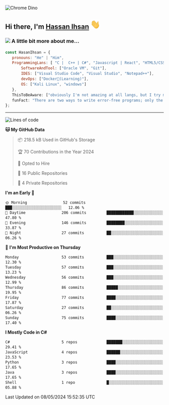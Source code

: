  <!--
**HasanIhsan/HasanIhsan** is a ✨ _special_ ✨ repository because its `README.md` (this file) appears on your GitHub profile.
-->

![Chrome Dino](https://mir-s3-cdn-cf.behance.net/project_modules/max_1200/4ff07986208593.5d9a654e92f36.gif)


<h2 align="left">Hi there, I'm <a href="https://www.linkedin.com/in/hassan-ihsan-045b11231/" target="_blank" rel="noopener noreferrer">Hassan Ihsan</a> <img src="https://raw.githubusercontent.com/ABSphreak/ABSphreak/master/gifs/Hi.gif" height="30" />
 
 
 ### <img src="https://media.giphy.com/media/VgCDAzcKvsR6OM0uWg/giphy.gif" width="50"> A little bit more about me...  
 
 ```javascript
const HasanIhsan = {
    pronouns: "He" | "Him",
    ProgrammingLans: [ "C |  C++ | C#", "Javascript | React", "HTML5/CSS", "JSON", "Java"],
        SoftwareAndTool: ["Oracle VM", "Git"],
        IDES: ["Visual Studio Code", "Visual Studio", "Notepad++"],
        devOps: ["Docker🐳(Learning)"], 
        OS: ["Kali Linux", "windows"]
    },
    ThisToBeAware: ["obviously I'm not amazing at all langs, but I try my best not to go rusty"], 
    funFact: "There are two ways to write error-free programs; only the third one works"
};
```
 
 --- 

<!--START_SECTION:waka-->
![Lines of code](https://img.shields.io/badge/From%20Hello%20World%20I%27ve%20Written-1.1%20million%20lines%20of%20code-blue)

**🐱 My GitHub Data** 

> 📦 218.5 kB Used in GitHub's Storage 
 > 
> 🏆 70 Contributions in the Year 2024
 > 
> 💼 Opted to Hire
 > 
> 📜 16 Public Repositories 
 > 
> 🔑 4 Private Repositories 
 > 
**I'm an Early 🐤** 

```text
🌞 Morning                52 commits          ███░░░░░░░░░░░░░░░░░░░░░░   12.06 % 
🌆 Daytime                206 commits         ████████████░░░░░░░░░░░░░   47.80 % 
🌃 Evening                146 commits         ████████░░░░░░░░░░░░░░░░░   33.87 % 
🌙 Night                  27 commits          ██░░░░░░░░░░░░░░░░░░░░░░░   06.26 % 
```
📅 **I'm Most Productive on Thursday** 

```text
Monday                   53 commits          ███░░░░░░░░░░░░░░░░░░░░░░   12.30 % 
Tuesday                  57 commits          ███░░░░░░░░░░░░░░░░░░░░░░   13.23 % 
Wednesday                56 commits          ███░░░░░░░░░░░░░░░░░░░░░░   12.99 % 
Thursday                 86 commits          █████░░░░░░░░░░░░░░░░░░░░   19.95 % 
Friday                   77 commits          ████░░░░░░░░░░░░░░░░░░░░░   17.87 % 
Saturday                 27 commits          ██░░░░░░░░░░░░░░░░░░░░░░░   06.26 % 
Sunday                   75 commits          ████░░░░░░░░░░░░░░░░░░░░░   17.40 % 
```


**I Mostly Code in C#** 

```text
C#                       5 repos             ███████░░░░░░░░░░░░░░░░░░   29.41 % 
JavaScript               4 repos             ██████░░░░░░░░░░░░░░░░░░░   23.53 % 
Python                   3 repos             ████░░░░░░░░░░░░░░░░░░░░░   17.65 % 
Java                     3 repos             ████░░░░░░░░░░░░░░░░░░░░░   17.65 % 
Shell                    1 repo              █░░░░░░░░░░░░░░░░░░░░░░░░   05.88 % 
```




 Last Updated on 08/05/2024 15:52:35 UTC
<!--END_SECTION:waka-->
 
 
